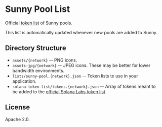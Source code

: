 # Sunny Pool List

Official [token list](https://github.com/Uniswap/token-lists) of Sunny pools.

This list is automatically updated whenever new pools are added to Sunny.

## Directory Structure

- `assets/{network}` -- PNG icons.
- `assets-jpg/{network}` -- JPEG icons. These may be better for lower bandwidth environments.
- `lists/sunny-pool.{network}.json` -- Token lists to use in your application.
- `solana-token-list/tokens.{network}.json` -- Array of tokens meant to be added to the [official Solana Labs token list](https://github.com/solana-labs/token-list).

## License

Apache 2.0.
